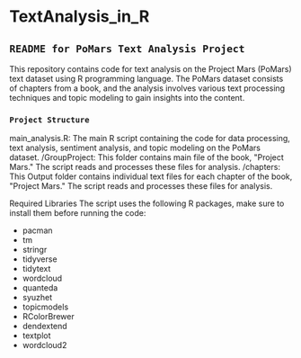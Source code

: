 # TextAnalysis_in_R

## `README for PoMars Text Analysis Project`

This repository contains code for text analysis on the Project Mars (PoMars) text dataset using R programming language. The PoMars dataset consists of chapters from a book, and the analysis involves various text processing techniques and topic modeling to gain insights into the content.

### `Project Structure`

main_analysis.R: The main R script containing the code for data processing, text analysis, sentiment analysis, and topic modeling on the PoMars dataset.
/GroupProject: This folder contains main file of the book, "Project Mars." The script reads and processes these files for analysis.
/chapters: This Output folder contains individual text files for each chapter of the book, "Project Mars." The script reads and processes these files for analysis.

Required Libraries
The script uses the following R packages, make sure to install them before running the code:

- pacman
- tm
- stringr
- tidyverse
- tidytext
- wordcloud
- quanteda
- syuzhet
- topicmodels
- RColorBrewer
- dendextend
- textplot
- wordcloud2
